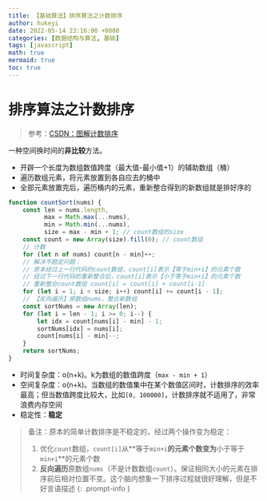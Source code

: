 ```yaml
---
title: 【基础算法】排序算法之计数排序
author: hukeyi
date: 2022-05-14 23:16:00 +0800
categories: [数据结构与算法, 基础]
tags: [javascript]
math: true
mermaid: true
toc: true
---
```


# 排序算法之计数排序 

> 参考：[CSDN：图解计数排序](https://blog.csdn.net/weixin_44820625/article/details/106808623?spm=1001.2101.3001.6650.3&utm_medium=distribute.pc_relevant.none-task-blog-2%7Edefault%7ECTRLIST%7ERate-3-106808623-blog-107865766.pc_relevant_paycolumn_v3&depth_1-utm_source=distribute.pc_relevant.none-task-blog-2%7Edefault%7ECTRLIST%7ERate-3-106808623-blog-107865766.pc_relevant_paycolumn_v3&utm_relevant_index=5)

一种空间换时间的**非比较**方法。

- 开辟一个长度为数组数值跨度（最大值-最小值+1）的辅助数组（桶）
- 遍历数组元素，将元素放置到各自应去的桶中
- 全部元素放置完后，遍历桶内的元素，重新整合得到的新数组就是排好序的

```javascript
function countSort(nums) {
    const len = nums.length, 
          max = Math.max(...nums),
          min = Math.min(...nums),
          size = max - min + 1; // count数组的size
    const count = new Array(size).fill(0); // count数组
    // 计数
    for (let n of nums) count[n - min]++;
    // 解决不稳定问题：
    // 原本经过上一行代码的count数组，count[i]表示【等于min+i】的元素个数
    // 经过下一行代码的重新整合后，count[i]表示【小于等于min+i】的元素个数
    // 重新整合count数组 count[i] = count[i] + count[i-1]
    for (let i = 1; i < size; i++) count[i] += count[i - 1];
    // 【反向遍历】原数组nums，整合新数组
    const sortNums = new Array(len);
    for (let i = len - 1; i >= 0; i--) {
        let idx = count[nums[i] - min] - 1;
        sortNums[idx] = nums[i];
        count[nums[i] - min]--;
    }
    return sortNums;
}
```

- 时间复杂度：o(n+k)。k为数组的数值跨度（`max - min + 1`）
- 空间复杂度：o(n+k)。当数组的数值集中在某个数值区间时，计数排序的效率最高；但当数值跨度比较大，比如`[0, 100000]`，计数排序就不适用了，非常浪费内存空间
- 稳定性：**稳定**

> 备注：原本的简单计数排序是不稳定的，经过两个操作变为稳定：
> 
> 1. 优化`count`数组，`count[i]`从**等于`min+i`**的元素个数变为**小于等于`min+i`**的元素个数
> 2. **反向遍历**原数组`nums`（不是计数数组`count`）。保证相同大小的元素在排序前后相对位置不变。这个脑内想象一下排序过程就很好理解，但是不好言语描述
{: .prompt-info }
